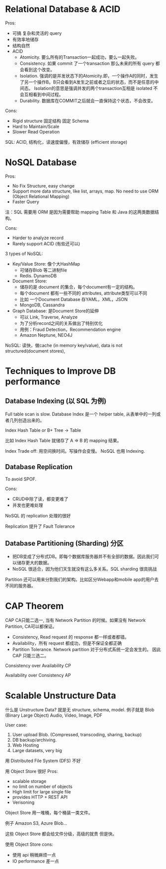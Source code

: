
# Relational Database & ACID

Pros: 
- 可搞 复杂和灵活的 query
- 有效率地储存
- 结构自然
- ACID
    - Atomicity. 要么所有的Transaction一起成功，要么一起失败。
    - Consistency. 如果 commit 了一个transaction 那么未来的所有 query 都会看到这个改变。
    - Isolation. 强调的是并发状态下的Atomicity.即，一个操作A的同时，发生了另一个操作B。B只会看到A发生之前或者之后的状态，而不是任意的中间态。
    Isolation的意思是强调并发的两个transaction互相是 isolated 不会互相看到中间过程。
    - Durability. 数据库在COMMIT之后就会一直保持这个状态，不会改变。

Cons:
- Rigid structure 固定结构 固定 Schema
- Hard to Maintain/Scale
- Slower Read Operation


SQL: ACID, 结构化，读速度偏慢，有效储存 (efficient storage)


# NoSQL Database



Pros:
- No Fix Structure, easy change
- Support more data structure, like list, arrays, map. No need to use ORM (Object Relational Mapping)
- Faster Query

注：SQL 需要用 ORM 是因为需要帮助 mapping Table 和 Java 的这两类数据结构。

Cons: 
- Harder to analyze record
- Rarely support ACID (有些还可以)

3 types of NoSQL:

- Key/Value Store: 像个大HashMap
    - 可储存Blob 等二进制file
    - Redis. DynamoDB
- Document Store: 
    - 储存的是 document 的集合，每个document有一定的结构。
    - 每个document 都有一些不同的 attributes, attribute类型可以不同
    - 比如 一个Document Database 存YAML，XML，JSON
    - MongoDB, Cassandra
- Graph Database: 是Document Store的延伸
    - 可以 Link, Traverse, Analyze
    - 为了分析record之间的关系做出了特别优化
    - 用例：Fraud Detection，Recommendation engine
    - Amazon Neptune, NEO4J

NoSQL: 读快，做cache (in memory key/value), data is not structured(document stores), 




# Techniques to Improve DB performance

## Database Indexing (以 SQL 为例)
Full table scan is slow. 
Database Index 是一个 helper table, 从表单中的一列或者几列创造出来的。

Index Hash Table or B+ Tree -> Table

比如 Index Hash Table 就储存了 A => B 的 mapping 结果。


Index Trade off: 用空间换时间。写操作会变慢。
NoSQL 也用 Indexing.

## Database Replication 
To avoid SPOF. 

Cons:
- CRUD中除了读，都变更难了
- 并发也更难处理

NoSQL 的 replication 处理的很好

Replication 提升了 Fault Tolerance

## Database Partitioning (Sharding) 分区
- 把DB变成了分布式DB。即每个数据库服务器并不有全部的数据。因此我们可以储存更大的数据。
- NoSQL 很适合，因为他们天生就没有这么多关系。SQL sharding 很具挑战

Partition 还可以用来分割我们的架构。比如区分Webapp和mobile app的用户去不同的服务器。


# CAP Theorem
CAP CA只能二选一, 当有 Network Partition 的时候。如果没有 Network Partition, CA可以都保证。
- Consistency, Read request 的 response 都一样或者都错。
- Availability，所有 request 都成功，但是不保证全都正确
- Partition Tolerance. Network partition 对于分布式系统一定会发生的。
因此 CAP 只能三选二。

Consistency over Availability CP

Availability over Consistency AP


# Scalable Unstructure Data

什么是 Unstructure Data? 就是无 structure, schema, model. 
例子就是 Blob (Binary Large Object) Audio, Video, Image, PDF

User case:
1. User upload Blob. (Compressed, transcoding, sharing, backup)
2. DB backup/archiving. 
3. Web Hosting
4. Large datasets, very big

用 Distributed File System (DFS) 不好

用 Object Store 很好 
Pros:
- scalable storage 
- no limit on number of objects
- High limit for large single file
- provides HTTP + REST API
- Verisoning

Object Store 用一堆桶，每个桶装一类文件。

例子 Amazon S3, Azure Blob... 

这些 Object Store 都会给文件分级，高级的就贵 但是快。

使用 Object Store cons: 
- 使用 api 稍微麻烦一点
- IO performance 差一点


